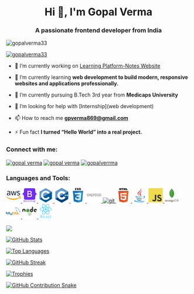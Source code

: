<h1 align="center">Hi 👋, I'm Gopal Verma</h1>
<h3 align="center">A passionate frontend developer from India</h3>

<p align="left"> <img src="https://komarev.com/ghpvc/?username=gopalverma33&label=Profile%20views&color=0e75b6&style=flat" alt="gopalverma33" /> </p>

<p align="left"> <a href="https://github.com/ryo-ma/github-profile-trophy"><img src="https://github-profile-trophy.vercel.app/?username=gopalverma33" alt="gopalverma33" /></a> </p>

- 🔭 I’m currently working on [Learning Platform-Notes Website](https://sweet-gelato-3039e1.netlify.app/)

- 🌱 I’m currently learning **web development to build modern, responsive websites and applications professionally.**

- 🔭 I’m currently pursuing B.Tech 3rd year from **Medicaps University**

- 🤝 I’m looking for help with [Internship](web development)

- 📫 How to reach me **gpverma869@gmail.com**

- ⚡ Fun fact **I turned “Hello World” into a real project.**

<h3 align="left">Connect with me:</h3>
<p align="left">
<a href="https://linkedin.com/in/gopal verma" target="blank"><img align="center" src="https://raw.githubusercontent.com/rahuldkjain/github-profile-readme-generator/master/src/images/icons/Social/linked-in-alt.svg" alt="gopal verma" height="30" width="40" /></a>
<a href="https://fb.com/gopal verma" target="blank"><img align="center" src="https://raw.githubusercontent.com/rahuldkjain/github-profile-readme-generator/master/src/images/icons/Social/facebook.svg" alt="gopal verma" height="30" width="40" /></a>
<a href="https://instagram.com/gopalverrma" target="blank"><img align="center" src="https://raw.githubusercontent.com/rahuldkjain/github-profile-readme-generator/master/src/images/icons/Social/instagram.svg" alt="gopalverrma" height="30" width="40" /></a>
</p>

<h3 align="left">Languages and Tools:</h3>
<p align="left"> <a href="https://aws.amazon.com" target="_blank" rel="noreferrer"> <img src="https://raw.githubusercontent.com/devicons/devicon/master/icons/amazonwebservices/amazonwebservices-original-wordmark.svg" alt="aws" width="40" height="40"/> </a> <a href="https://getbootstrap.com" target="_blank" rel="noreferrer"> <img src="https://raw.githubusercontent.com/devicons/devicon/master/icons/bootstrap/bootstrap-plain-wordmark.svg" alt="bootstrap" width="40" height="40"/> </a> <a href="https://www.cprogramming.com/" target="_blank" rel="noreferrer"> <img src="https://raw.githubusercontent.com/devicons/devicon/master/icons/c/c-original.svg" alt="c" width="40" height="40"/> </a> <a href="https://www.w3schools.com/cpp/" target="_blank" rel="noreferrer"> <img src="https://raw.githubusercontent.com/devicons/devicon/master/icons/cplusplus/cplusplus-original.svg" alt="cplusplus" width="40" height="40"/> </a> <a href="https://www.w3schools.com/css/" target="_blank" rel="noreferrer"> <img src="https://raw.githubusercontent.com/devicons/devicon/master/icons/css3/css3-original-wordmark.svg" alt="css3" width="40" height="40"/> </a> <a href="https://expressjs.com" target="_blank" rel="noreferrer"> <img src="https://raw.githubusercontent.com/devicons/devicon/master/icons/express/express-original-wordmark.svg" alt="express" width="40" height="40"/> </a> <a href="https://git-scm.com/" target="_blank" rel="noreferrer"> <img src="https://www.vectorlogo.zone/logos/git-scm/git-scm-icon.svg" alt="git" width="40" height="40"/> </a> <a href="https://www.w3.org/html/" target="_blank" rel="noreferrer"> <img src="https://raw.githubusercontent.com/devicons/devicon/master/icons/html5/html5-original-wordmark.svg" alt="html5" width="40" height="40"/> </a> <a href="https://www.java.com" target="_blank" rel="noreferrer"> <img src="https://raw.githubusercontent.com/devicons/devicon/master/icons/java/java-original.svg" alt="java" width="40" height="40"/> </a> <a href="https://developer.mozilla.org/en-US/docs/Web/JavaScript" target="_blank" rel="noreferrer"> <img src="https://raw.githubusercontent.com/devicons/devicon/master/icons/javascript/javascript-original.svg" alt="javascript" width="40" height="40"/> </a> <a href="https://www.mongodb.com/" target="_blank" rel="noreferrer"> <img src="https://raw.githubusercontent.com/devicons/devicon/master/icons/mongodb/mongodb-original-wordmark.svg" alt="mongodb" width="40" height="40"/> </a> <a href="https://www.mysql.com/" target="_blank" rel="noreferrer"> <img src="https://raw.githubusercontent.com/devicons/devicon/master/icons/mysql/mysql-original-wordmark.svg" alt="mysql" width="40" height="40"/> </a> <a href="https://nodejs.org" target="_blank" rel="noreferrer"> <img src="https://raw.githubusercontent.com/devicons/devicon/master/icons/nodejs/nodejs-original-wordmark.svg" alt="nodejs" width="40" height="40"/> </a> <a href="https://reactjs.org/" target="_blank" rel="noreferrer"> <img src="https://raw.githubusercontent.com/devicons/devicon/master/icons/react/react-original-wordmark.svg" alt="react" width="40" height="40"/> </a> </p>



<p><img align="center" [![Top Langs]( src ="https://github-readme-stats.vercel.app/api/top-langs?username=gopalverma33&layout=compact&show_icons=true&locale=en")]
" /></p>
<!-- GitHub Stats -->
<p>
  <a href="https://github.com/gopalverma33">
    <img src="https://github-readme-stats.vercel.app/api?username=gopalverma33&show_icons=true&theme=tokyonight" alt="GitHub Stats" />
  </a>
</p>

<!-- Top Languages -->
<p>
  <a href="https://github.com/gopalverma33">
    <img src="https://github-readme-stats.vercel.app/api/top-langs?username=gopalverma33&layout=compact&theme=tokyonight" alt="Top Languages" />
  </a>
</p>

<!-- GitHub Streak -->
<p>
  <a href="https://github.com/gopalverma33">
    <img src="https://streak-stats.demolab.com?user=gopalverma33&theme=tokyonight" alt="GitHub Streak" />
  </a>
</p>

<!-- GitHub Profile Trophy -->
<p>
  <a href="https://github.com/gopalverma33">
    <img src="https://github-profile-trophy.vercel.app/?username=gopalverma33&theme=tokyonight" alt="Trophies" />
  </a>
</p>

<!-- GitHub Contribution Snake (animated) -->
<p>
  <a href="https://github.com/gopalverma33">
    <img src="https://github.com/gopalverma33/gopalverma33/raw/output/github-contribution-grid-snake.svg" alt="GitHub Contribution Snake" />
  </a>
</p>




